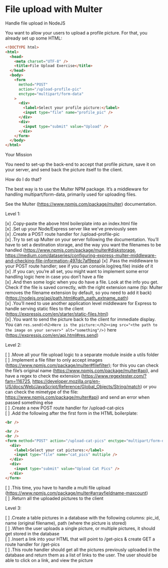 # File upload with Multer

Handle file upload in NodeJS

You want to allow your users to upload a profile picture. For that, you already set up some HTML:

```html
<!DOCTYPE html>
<html>
  <head>
    <meta charset="UTF-8" />
    <title>File Upload Exercise</title>
  </head>
  <body>
    <form
      method="POST"
      action="/upload-profile-pic"
      enctype="multipart/form-data"
    >
      <div>
        <label>Select your profile picture:</label>
        <input type="file" name="profile_pic" />
      </div>
      <div>
        <input type="submit" value="Upload" />
      </div>
    </form>
  </body>
</html>
```

Your Mission

You need to set-up the back-end to accept that profile picture, save it on your server, and send back the picture itself to the client.

How do I do that?

The best way is to use the Multer NPM package. It’s a middleware for handling multipart/form-data, primarily used for uploading files.

See the Multer (https://www.npmjs.com/package/multer) documentation.

Level 1:

[x] .Copy-paste the above html boilerplate into an index.html file
<br />
[x] .Set up your Node/Express server like we’ve previously seen
<br />
[x] .Create a POST route handler for /upload-profile-pic
<br />
[x] .Try to set up Multer on your server following the documentation. You’ll have to set a destination storage, and the way you want the filenames to be handled (https://www.npmjs.com/package/multer#diskstorage, https://medium.com/dataseries/configuring-express-multer-middleware-and-checking-file-information-497dc7af9eea)
[x] .Pass the middleware to your POST route handler; see if you can console.log(req.file) inside of it
<br />
[x] .If you can; you’re all set, you might want to implement some error handling logic here in case you don’t have a file
<br />
[x] .And then some logic when you do have a file. Look at the info you get. Check if the file is saved correctly, with the right extension name (tip: Multer removes the filename extension by default, so you need to add it back) (https://nodejs.org/api/path.html#path_path_extname_path)
<br />
[x] .You’ll need to use another application level middleware for Express to handle serving static files to the client (https://expressjs.com/en/starter/static-files.html)
<br />
[x] .You want to send the picture back to the client for immediate display. You can `res.send(<h2>Here is the picture:</h2><img src="<the path to the image on your server>" alt="something"/>)` here (https://expressjs.com/en/api.html#res.send)

Level 2:

[ ] .Move all your file upload logic to a separate module inside a utils folder
<br />
[ ] .Implement a file filter to only accept images (https://www.npmjs.com/package/multer#filefilter); for this you can check the file’s original name (https://www.npmjs.com/package/multer#api), and have a regex to check the extension (https://www.regextester.com/?fam=116725, https://developer.mozilla.org/en-US/docs/Web/JavaScript/Reference/Global_Objects/String/match) or you can check the mimetype of the file: https://www.npmjs.com/package/multer#api) and send an error when passed something else
<br />
[ ] .Create a new POST route handler for /upload-cat-pics
<br />
[ ] .Add the following after the first form in the HTML boilerplate:

```html
<br />

<hr />
<br />
<form method="POST" action="/upload-cat-pics" enctype="multipart/form-data">
  <div>
    <label>Select your cat pictures:</label>
    <input type="file" name="cat_pics" multiple />
  </div>
  <div>
    <input type="submit" value="Upload Cat Pics" />
  </div>
</form>
```

[ ] .This time, you have to handle a multi file upload (https://www.npmjs.com/package/multer#arrayfieldname-maxcount)
<br />
[ ] .Return all the uploaded pictures to the client

Level 3:

[ ] .Create a table pictures in a database with the following columns: pic_id, name (original filename), path (where the picture is stored)
<br />
[ ] .When the user uploads a single picture, or multiple pictures, it should get stored in the database
<br />
[ ] .Insert a link into your HTML that will point to /get-pics & create GET a route handler for /get-pics
<br />
[ ] .This route handler should get all the pictures previously uploaded in the database and return them as a list of links to the user. The user should be able to click on a link, and view the picture
